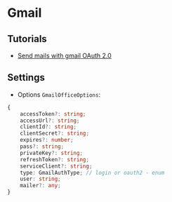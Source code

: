 # Gmail

## Tutorials

- [Send mails with gmail OAuth 2.0](https://medium.com/@RistaSB/use-expressjs-to-send-mails-with-gmail-oauth-2-0-and-nodemailer-d585bba71343)

## Settings

- Options `GmailOfficeOptions`:

```typescript
{
    accessToken?: string;
    accessUrl?: string;
    clientId?: string;
    clientSecret?: string;
    expires?: number;
    pass?: string;
    privateKey?: string;
    refreshToken?: string;
    serviceClient?: string;
    type: GmailAuthType; // login or oauth2 - enum
    user: string;
    mailer?: any;
}
```
